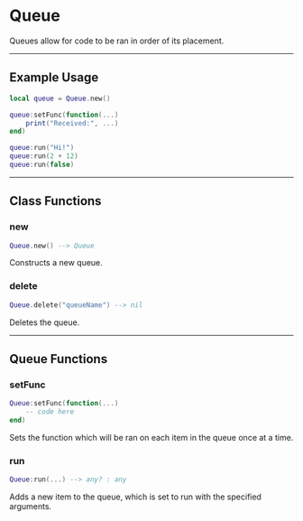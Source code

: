 # Queue

Queues allow for code to be ran in order of its placement.

---

## Example Usage

```lua
local queue = Queue.new()

queue:setFunc(function(...)
    print("Received:", ...)
end)

queue:run("Hi!")
queue:run(2 + 12)
queue:run(false)
```

---

## Class Functions

### new

```lua
Queue.new() --> Queue
```

Constructs a new queue.

### delete

```lua
Queue.delete("queueName") --> nil
```

Deletes the queue.

---

## Queue Functions

### setFunc

```lua
Queue:setFunc(function(...)
    -- code here
end)
```

Sets the function which will be ran on each item in the queue once at a time.

### run

```lua
Queue:run(...) --> any? : any
```

Adds a new item to the queue, which is set to run with the specified arguments.
